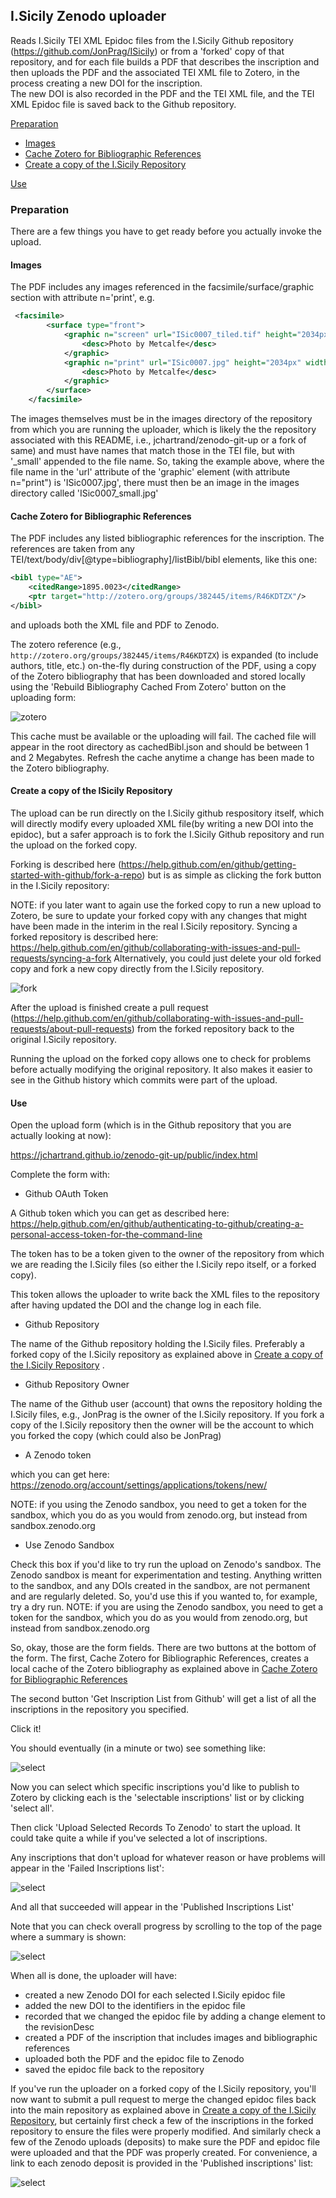 ## I.Sicily Zenodo uploader

Reads I.Sicily TEI XML Epidoc files from the I.Sicily Github repository (https://github.com/JonPrag/ISicily) or from a 'forked' copy of that repository, and for each file builds a PDF that describes 
the inscription and then uploads the PDF and the associated TEI XML file to Zotero, in the process creating a new DOI for the inscription.  
The new DOI is also recorded in the PDF and the TEI XML file, and the TEI XML Epidoc file is saved back to the Github repository. 

[Preparation](#preparation)
* [Images](#images)
* [Cache Zotero for Bibliographic References](#cache-zotero-for-bibliographic-references)
* [Create a copy of the I.Sicily Repository](#create-a-copy-of-the-isicily-repository)

[Use](#use)

### Preparation

There are a few things you have to get ready before you actually invoke the upload.

#### Images

The PDF includes any images referenced in the facsimile/surface/graphic section with attribute n='print', e.g.

```xml
 <facsimile>
        <surface type="front">
            <graphic n="screen" url="ISic0007_tiled.tif" height="2034px" width="4608px">
                <desc>Photo by Metcalfe</desc>
            </graphic>
            <graphic n="print" url="ISic0007.jpg" height="2034px" width="4608px">
                <desc>Photo by Metcalfe</desc>
            </graphic>
        </surface>
    </facsimile>
```

The images themselves must be in the images directory of the repository from which you are running the uploader, which is likely the the repository associated with this README, i.e., jchartrand/zenodo-git-up or a fork of same) and must have names that match those in the TEI file, but with '_small' appended to the file name.  So, taking the example above, where
the file name in the 'url' attribute of the 'graphic' element (with attribute n="print") is 'ISic0007.jpg', there must then be an image in the images directory called
'ISic0007_small.jpg'

 
#### Cache Zotero for Bibliographic References

The PDF includes any listed bibliographic references for the inscription.  The references are taken from any TEI/text/body/div[@type=bibliography]/listBibl/bibl elements, like this one:
```XML
<bibl type="AE">
    <citedRange>1895.0023</citedRange>
    <ptr target="http://zotero.org/groups/382445/items/R46KDTZX"/>
</bibl> 
```

and uploads both the XML file and PDF to Zenodo. 

The zotero reference (e.g., `http://zotero.org/groups/382445/items/R46KDTZX`) is expanded (to include authors, title, etc.) on-the-fly during construction of the PDF, using a copy of the Zotero bibliography that has been downloaded and stored locally using the 'Rebuild Bibliography Cached From Zotero' button on the uploading form:

![zotero](docs/images/buildZotero.png)

This cache must be available or the uploading will fail.  The cached file will appear in the root directory as cachedBibl.json and should be between 1 and 2 Megabytes.  Refresh the cache anytime a change has been made to the Zotero bibliography.

#### Create a copy of the ISicily Repository

The upload can be run directly on the I.Sicily github respository itself, which will directly modify 
every uploaded XML file(by writing a new DOI into the epidoc), but 
a safer approach is to fork the I.Sicily Github repository
and run the upload on the forked copy.  

Forking is described here (https://help.github.com/en/github/getting-started-with-github/fork-a-repo) but is as simple as clicking the fork button in the I.Sicily repository:

NOTE:  if you later want to again use the forked copy to run a new upload to Zotero, be sure to update your forked copy with any changes that might have been made in the interim in the real I.Sicily repository.  Syncing a forked repository is described here:  https://help.github.com/en/github/collaborating-with-issues-and-pull-requests/syncing-a-fork
Alternatively, you could just delete your old forked copy and fork a new copy directly from the I.Sicily repository.

![fork](docs/images/fork.png)

After the upload is finished create a pull request (https://help.github.com/en/github/collaborating-with-issues-and-pull-requests/about-pull-requests) from the forked repository back to the original
I.Sicily repository.  

Running the upload on the forked copy allows one to check for problems before actually modifying the original repository.  It also makes it easier to
see in the Github history which commits were part of the upload.

#### Use

Open the upload form (which is in the Github repository that you are actually looking at now):

https://jchartrand.github.io/zenodo-git-up/public/index.html

Complete the form with:

- Github OAuth Token

A Github token which you can get as described here:  https://help.github.com/en/github/authenticating-to-github/creating-a-personal-access-token-for-the-command-line
  
The token has to be a token given to the owner of the repository from which we are reading the I.Sicily files (so either the I.Sicily repo itself, or a forked copy).  

This token allows the uploader to write back the XML files to the repository after having updated the DOI and the change log in each file.
  
- Github Repository

The name of the Github repository holding the I.Sicily files.  Preferably a forked copy of the I.Sicily repository as explained above in [Create a copy of the I.Sicily Repository](#create-a-copy-of-the-i.sicily-repository)
.

- Github Repository Owner

The name of the Github user (account) that owns the repository holding the I.Sicily files, e.g., JonPrag is the owner of the I.Sicily repository.  If you fork a copy of the I.Sicily repository then the owner will be the account to which you forked the copy (which could also be JonPrag)

- A Zenodo token

which you can get here:  https://zenodo.org/account/settings/applications/tokens/new/

NOTE:  if you using the Zenodo sandbox, you need to get a token for the sandbox, which you do as you would from zenodo.org, but instead from sandbox.zenodo.org

- Use Zenodo Sandbox

Check this box if you'd like to try run the upload on Zenodo's sandbox.  The Zenodo sandbox is meant for experimentation and testing.  Anything written to the sandbox, and any DOIs created in the sandbox, are not permanent and are regularly deleted.  So, you'd use this if you wanted to, for example, try a dry run.
NOTE:  if you are using the Zenodo sandbox, you need to get a token for the sandbox, which you do as you would from zenodo.org, but instead from sandbox.zenodo.org

So, okay, those are the form fields.  There are two buttons at the bottom of the form.  The first, Cache Zotero for Bibliographic References, creates a local cache of the Zotero bibliography as explained above in [Cache Zotero for Bibliographic References](#cache-zotero-for-bibliographic-references)

The second button 'Get Inscription List from Github' will get a list of all the inscriptions in the repository you specified.

Click it!

You should eventually (in a minute or two) see something like:

![select](docs/images/select.png)

Now you can select which specific inscriptions you'd like to publish to Zotero by clicking each is the 'selectable inscriptions'
list or by clicking 'select all'.

Then click 'Upload Selected Records To Zenodo' to start the upload.  It could take quite a while if you've selected a lot of inscriptions.

Any inscriptions that don't upload for whatever reason or have problems will appear in the 'Failed Inscriptions list':

![select](docs/images/failed.png)

And all that succeeded will appear in the 'Published Inscriptions List'

Note that you can check overall progress by scrolling to the top of the page where a summary is shown:

![select](docs/images/summary.png)

When all is done, the uploader will have:
 
* created a new Zenodo DOI for each selected I.Sicily epidoc file
* added the new DOI to the identifiers in the epidoc file
* recorded that we changed the epidoc file by adding a change element to the revisionDesc
* created a PDF of the inscription that includes images and bibliographic references
* uploaded both the PDF and the epidoc file to Zenodo
* saved the epidoc file back to the repository

If you've run the uploader on a forked copy of the I.Sicily repository, you'll now want to submit a pull 
request to merge the changed epidoc files back into the main repository as explained above in [Create a copy of the I.Sicily Repository](#create-a-copy-of-the-isicily-repository), but certainly first check 
a few of the inscriptions in the forked repository to ensure the files were properly modified.  And similarly check a few of the Zenodo uploads (deposits) to make sure the PDF and
epidoc file were uploaded and that the PDF was properly created.  For convenience, a link to each zenodo deposit is provided in the 'Published inscriptions' list:

![select](docs/images/zenodoLink.png)


